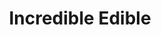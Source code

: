 ---
layout: link
link_url: https://www.incredibleedible.org.uk/
title: Incredible Edible
source: Incredible Edible
card: 
petal: 
task: Incredible Edible
---